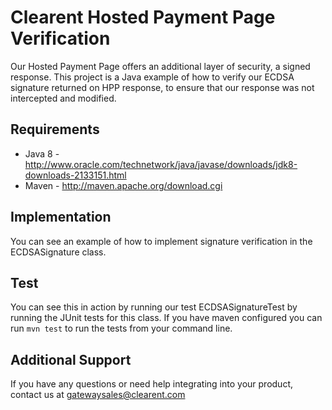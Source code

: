 # Clearent Hosted Payment Page Verification

Our Hosted Payment Page offers an additional layer of security, a signed response. This project is a Java example of how to verify our ECDSA signature returned on HPP response, to ensure that our response was not intercepted and modified.

## Requirements

- Java 8      - http://www.oracle.com/technetwork/java/javase/downloads/jdk8-downloads-2133151.html
- Maven       - http://maven.apache.org/download.cgi

## Implementation

You can see an example of how to implement signature verification in the ECDSASignature class.

## Test

You can see this in action by running our test ECDSASignatureTest by running the JUnit tests for this class. If you have maven configured you can run `mvn test` to run the tests from your command line.

## Additional Support

If you have any questions or need help integrating into your product, contact us at gatewaysales@clearent.com

